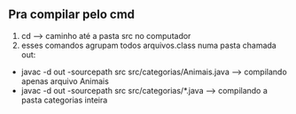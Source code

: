 ## Pra compilar pelo cmd

1. cd --> caminho até a pasta src no computador
2. esses comandos agrupam todos arquivos.class numa pasta chamada out:
   
- javac -d out -sourcepath src src/categorias/Animais.java --> compilando apenas arquivo Animais
- javac -d out -sourcepath src src/categorias/*.java --> compilando a pasta categorias inteira
